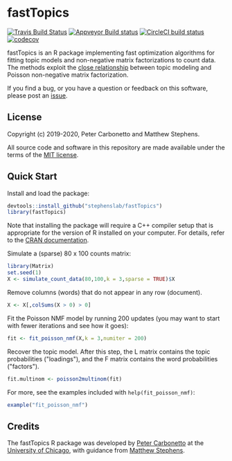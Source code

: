 # fastTopics

[![Travis Build Status](https://travis-ci.org/stephenslab/fastTopics.svg?branch=master)](https://travis-ci.org/stephenslab/fastTopics)
[![Appveyor Build status](https://ci.appveyor.com/api/projects/status/224272mhk5fadgmt?svg=true)](https://ci.appveyor.com/project/pcarbo/fasttopics)
[![CircleCI build status](https://circleci.com/gh/stephenslab/fastTopics.svg?style=svg)](https://circleci.com/gh/stephenslab/fastTopics)
[![codecov](https://codecov.io/gh/stephenslab/fastTopics/branch/master/graph/badge.svg)](https://codecov.io/gh/stephenslab/fastTopics)

fastTopics is an R package implementing fast optimization algorithms
for fitting topic models and non-negative matrix factorizations to
count data. The methods exploit the
[close relationship][vignette-close-relationship] between topic
modeling and Poisson non-negative matrix factorization.

If you find a bug, or you have a question or feedback on this software,
please post an [issue][issues].

## License

Copyright (c) 2019-2020, Peter Carbonetto and Matthew Stephens.

All source code and software in this repository are made available
under the terms of the [MIT license][mit-license].

## Quick Start

Install and load the package:

```R
devtools::install_github("stephenslab/fastTopics")
library(fastTopics)
```

Note that installing the package will require a C++ compiler setup
that is appropriate for the version of R installed on your
computer. For details, refer to the [CRAN documentation][cran].

Simulate a (sparse) 80 x 100 counts matrix:

```R
library(Matrix)
set.seed(1)
X <- simulate_count_data(80,100,k = 3,sparse = TRUE)$X
```

Remove columns (words) that do not appear in any row (document).

```R
X <- X[,colSums(X > 0) > 0]
```

Fit the Poisson NMF model by running 200 updates (you may want to
start with fewer iterations and see how it goes):

```R
fit <- fit_poisson_nmf(X,k = 3,numiter = 200)
```

Recover the topic model. After this step, the L matrix contains
the topic probabilities ("loadings"), and the F matrix contains the
word probabilities ("factors").

```R
fit.multinom <- poisson2multinom(fit)
```

For more, see the examples included with `help(fit_poisson_nmf)`:

```R
example("fit_poisson_nmf")
```

## Credits

The fastTopics R package was developed by [Peter Carbonetto][peter] at
the [University of Chicago][uchicago], with guidance from
[Matthew Stephens][matthew].

[mit-license]: https://opensource.org/licenses/mit-license.html
[issues]: https://github.com/stephenslab/fastTopics/issues
[peter]: https://pcarbo.github.io
[matthew]: http://stephenslab.uchicago.edu
[uchicago]: https://www.uchicago.edu
[cran]: https://cran.r-project.org
[vignette-close-relationship]: https://stephenslab.github.io/fastTopics/articles/relationship.html
